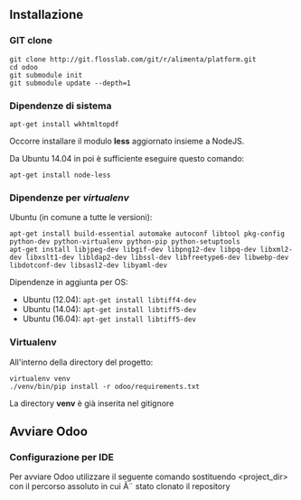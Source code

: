  
## Installazione

### GIT clone

```
git clone http://git.flosslab.com/git/r/alimenta/platform.git
cd odoo
git submodule init
git submodule update --depth=1
```

### Dipendenze di sistema

```
apt-get install wkhtmltopdf
```

Occorre installare il modulo **less** aggiornato insieme a NodeJS.

Da Ubuntu 14.04 in poi è sufficiente eseguire questo comando: 

```
apt-get install node-less
```

### Dipendenze per **_**virtualenv**_**

Ubuntu (in comune a tutte le versioni):

```
apt-get install build-essential automake autoconf libtool pkg-config python-dev python-virtualenv python-pip python-setuptools
apt-get install libjpeg-dev libgif-dev libpng12-dev libpq-dev libxml2-dev libxslt1-dev libldap2-dev libssl-dev libfreetype6-dev libwebp-dev libdotconf-dev libsasl2-dev libyaml-dev
```

Dipendenze in aggiunta per OS:
- Ubuntu (12.04): `apt-get install libtiff4-dev`
- Ubuntu (14.04): `apt-get install libtiff5-dev`
- Ubuntu (16.04): `apt-get install libtiff5-dev`

### Virtualenv

All'interno della directory del progetto:

```
virtualenv venv
./venv/bin/pip install -r odoo/requirements.txt
```

La directory **venv** è già inserita nel gitignore 

## Avviare Odoo

### Configurazione per IDE

Per avviare Odoo utilizzare il seguente comando sostituendo <project_dir> con il percorso assoluto in cui Ã¨ stato clonato il repository
